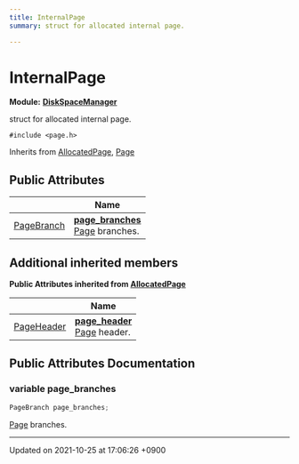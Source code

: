 ```yaml
---
title: InternalPage
summary: struct for allocated internal page. 

---
```


# InternalPage

**Module:** **[DiskSpaceManager](/Modules/group__DiskSpaceManager)**



struct for allocated internal page. 


`#include <page.h>`

Inherits from [AllocatedPage](/Classes/structAllocatedPage), [Page](/Classes/structPage)

## Public Attributes

|                | Name           |
| -------------- | -------------- |
| <a href="/Classes/structPageBranch">PageBranch</a> | **[page_branches](/Classes/structInternalPage#variable-page-branches)** <br><a href="/Classes/structPage">Page</a> branches.  |

## Additional inherited members

**Public Attributes inherited from [AllocatedPage](/Classes/structAllocatedPage)**

|                | Name           |
| -------------- | -------------- |
| <a href="/Classes/structPageHeader">PageHeader</a> | **[page_header](/Classes/structAllocatedPage#variable-page-header)** <br><a href="/Classes/structPage">Page</a> header.  |


## Public Attributes Documentation

### variable page_branches

```cpp
PageBranch page_branches;
```

<a href="/Classes/structPage">Page</a> branches. 

-------------------------------

Updated on 2021-10-25 at 17:06:26 +0900